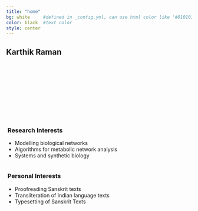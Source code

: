 ```yaml
---
title: "home"
bg: white     #defined in _config.yml, can use html color like '#010101'
color: black  #text color
style: center
---
```

## Karthik Raman
<center>
	<div style="width: 150px; height: 150px; border-radius: 75px; -webkit-border-radius: 75px; -moz-border-radius: 75px; background: url(img/karthik_photo_150px.JPG) no-repeat;">
	</div>
</center>

<div class="container right">
<div class="row">
  <div class="column halfx left">
    <h3 class="text-blue left"><i class="fa fa-cog text-grey"></i>&nbsp;Research Interests</h3>
    <ul>
    	<li>Modelling biological networks</li>
    	<li>Algorithms for metabolic network analysis</li>
    	<li>Systems and synthetic biology</li>
    </ul>
  </div>
  <div class="column halfx left">
    <h3 class="text-green left"><i class="fa fa-leaf text-grey"></i>&nbsp;Personal Interests</h3>
    <ul>
    	<li>Proofreading Sanskrit texts</li>
    	<li>Transliteration of Indian language texts</li>
    	<li>Typesetting of Sanskrit Texts</li>
    </ul>
  </div>
</div>
</div>

